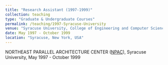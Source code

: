 ```yaml
---
title: "Research Assistant (1997-1999)"
collection: teaching
type: "Graduate & Undergraduate Courses"
permalink: /teaching/1997-Syracuse-University
venue: "Syracuse University, College of Engineering and Computer Science"
date: May 1997 - October 1999
location: "Syracuse, New York, USA"
---
```


NORTHEAST PARALLEL ARCHITECTURE CENTER ([NPAC](https://surface.syr.edu/npac/)), Syracuse University, May 1997 - October 1999
